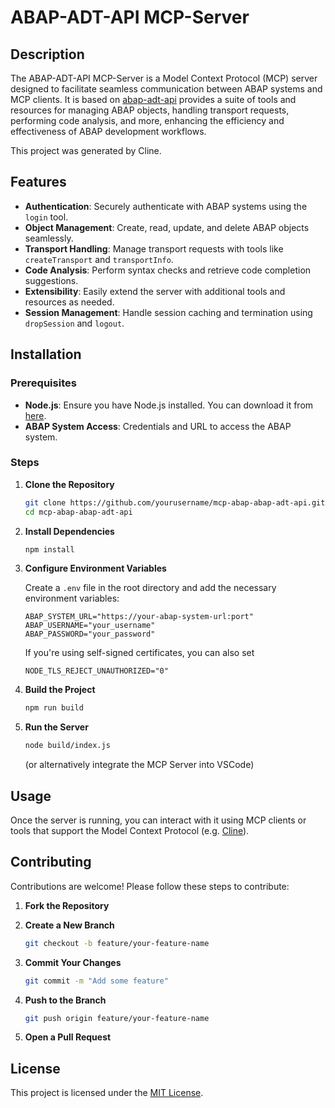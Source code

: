 # ABAP-ADT-API MCP-Server

## Description

The ABAP-ADT-API MCP-Server is a Model Context Protocol (MCP) server designed to facilitate seamless communication between ABAP systems and MCP clients. It is based on [abap-adt-api](https://github.com/marcellourbani/abap-adt-api/) provides a suite of tools and resources for managing ABAP objects, handling transport requests, performing code analysis, and more, enhancing the efficiency and effectiveness of ABAP development workflows.

This project was generated by Cline.

## Features

- **Authentication**: Securely authenticate with ABAP systems using the `login` tool.
- **Object Management**: Create, read, update, and delete ABAP objects seamlessly.
- **Transport Handling**: Manage transport requests with tools like `createTransport` and `transportInfo`.
- **Code Analysis**: Perform syntax checks and retrieve code completion suggestions.
- **Extensibility**: Easily extend the server with additional tools and resources as needed.
- **Session Management**: Handle session caching and termination using `dropSession` and `logout`.

## Installation

### Prerequisites

- **Node.js**: Ensure you have Node.js installed. You can download it from [here](https://nodejs.org/).
- **ABAP System Access**: Credentials and URL to access the ABAP system.

### Steps

1. **Clone the Repository**

   ```bash
   git clone https://github.com/yourusername/mcp-abap-abap-adt-api.git
   cd mcp-abap-abap-adt-api
   ```

2. **Install Dependencies**

   ```bash
   npm install
   ```

3. **Configure Environment Variables**

   Create a `.env` file in the root directory and add the necessary environment variables:

   ```env
   ABAP_SYSTEM_URL="https://your-abap-system-url:port"
   ABAP_USERNAME="your_username"
   ABAP_PASSWORD="your_password"
   ```

   If you're using self-signed certificates, you can also set 

   ```
   NODE_TLS_REJECT_UNAUTHORIZED="0"
   ```

4. **Build the Project**

   ```bash
   npm run build
   ```

5. **Run the Server**

   ```bash
   node build/index.js
   ```

   (or alternatively integrate the MCP Server into VSCode)

## Usage

Once the server is running, you can interact with it using MCP clients or tools that support the Model Context Protocol (e.g. [Cline](https://github.com/cline/cline)).


## Contributing

Contributions are welcome! Please follow these steps to contribute:

1. **Fork the Repository**
2. **Create a New Branch**

   ```bash
   git checkout -b feature/your-feature-name
   ```

3. **Commit Your Changes**

   ```bash
   git commit -m "Add some feature"
   ```

4. **Push to the Branch**

   ```bash
   git push origin feature/your-feature-name
   ```

5. **Open a Pull Request**

## License

This project is licensed under the [MIT License](LICENSE).
